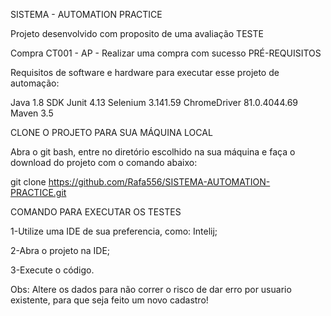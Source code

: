 SISTEMA - AUTOMATION PRACTICE

Projeto desenvolvido com proposito de uma avaliação
TESTE

Compra
CT001 - AP - Realizar uma compra com sucesso
PRÉ-REQUISITOS

Requisitos de software e hardware para executar esse projeto de automação:

Java 1.8 SDK
Junit 4.13
Selenium 3.141.59
ChromeDriver 81.0.4044.69
Maven 3.5

CLONE O PROJETO PARA SUA MÁQUINA LOCAL

Abra o git bash, entre no diretório escolhido na sua máquina e faça o download do projeto com o comando abaixo:

git clone https://github.com/Rafa556/SISTEMA-AUTOMATION-PRACTICE.git


COMANDO PARA EXECUTAR OS TESTES

1-Utilize uma IDE de sua preferencia, como: Intelij;

2-Abra o projeto na IDE;

3-Execute o código.

Obs: Altere os dados para não correr o risco de dar erro por usuario existente, para que seja feito um novo cadastro!
